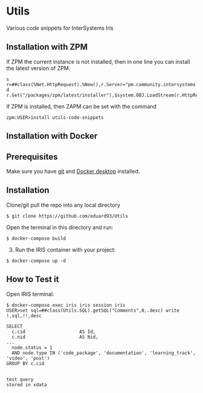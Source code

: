 # Utils
Various code snippets for InterSystems Iris

## Installation with ZPM

If ZPM the current instance is not installed, then in one line you can install the latest version of ZPM.
```
s r=##class(%Net.HttpRequest).%New(),r.Server="pm.community.intersystems.com",r.SSLConfiguration="ISC.FeatureTracker.SSL.Config" d r.Get("/packages/zpm/latest/installer"),$system.OBJ.LoadStream(r.HttpResponse.Data,"c")
```

If ZPM is installed, then ZAPM can be set with the command
```
zpm:USER>install utils-code-snippets
```
## Installation with Docker

## Prerequisites
Make sure you have [git](https://git-scm.com/book/en/v2/Getting-Started-Installing-Git) and [Docker desktop](https://www.docker.com/products/docker-desktop) installed.

## Installation 
Clone/git pull the repo into any local directory

```
$ git clone https://github.com/eduard93/Utils
```

Open the terminal in this directory and run:

```
$ docker-compose build
```

3. Run the IRIS container with your project:

```
$ docker-compose up -d
```

## How to Test it
Open IRIS terminal:


```
$ docker-compose exec iris iris session iris
USER>set sql=##class(Utils.SQL).getSQL("Comments",0,.desc) write !,sql,!!,desc

SELECT
  c.cid                    AS Id,
  c.nid                    AS Nid,
...
  node.status = 1
  AND node.type IN ('code_package', 'documentation', 'learning_track', 'video', 'post')
GROUP BY c.cid


test query
stored in xdata
``` 